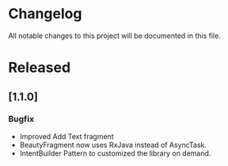 # Changelog
All notable changes to this project will be documented in this file.


# Released

## [1.1.0]
### Bugfix
- Improved Add Text fragment
- BeautyFragment now uses RxJava instead of AsyncTask.
- IntentBuilder Pattern to customized the library on demand.